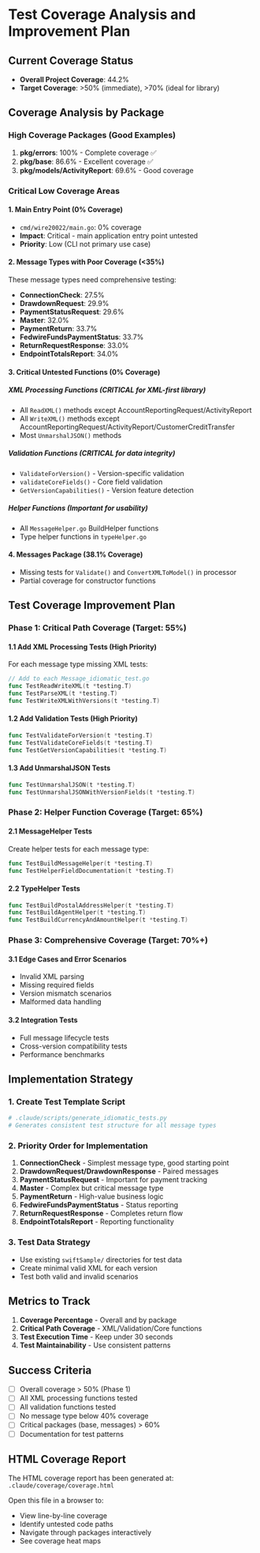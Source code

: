 # Test Coverage Analysis and Improvement Plan

## Current Coverage Status
- **Overall Project Coverage**: 44.2%
- **Target Coverage**: >50% (immediate), >70% (ideal for library)

## Coverage Analysis by Package

### High Coverage Packages (Good Examples)
1. **pkg/errors**: 100% - Complete coverage ✅
2. **pkg/base**: 86.6% - Excellent coverage ✅
3. **pkg/models/ActivityReport**: 69.6% - Good coverage

### Critical Low Coverage Areas

#### 1. Main Entry Point (0% Coverage)
- `cmd/wire20022/main.go`: 0% coverage
- **Impact**: Critical - main application entry point untested
- **Priority**: Low (CLI not primary use case)

#### 2. Message Types with Poor Coverage (<35%)
These message types need comprehensive testing:
- **ConnectionCheck**: 27.5%
- **DrawdownRequest**: 29.9%
- **PaymentStatusRequest**: 29.6%
- **Master**: 32.0%
- **PaymentReturn**: 33.7%
- **FedwireFundsPaymentStatus**: 33.7%
- **ReturnRequestResponse**: 33.0%
- **EndpointTotalsReport**: 34.0%

#### 3. Critical Untested Functions (0% Coverage)

##### XML Processing Functions (CRITICAL for XML-first library)
- All `ReadXML()` methods except AccountReportingRequest/ActivityReport
- All `WriteXML()` methods except AccountReportingRequest/ActivityReport/CustomerCreditTransfer
- Most `UnmarshalJSON()` methods

##### Validation Functions (CRITICAL for data integrity)
- `ValidateForVersion()` - Version-specific validation
- `validateCoreFields()` - Core field validation
- `GetVersionCapabilities()` - Version feature detection

##### Helper Functions (Important for usability)
- All `MessageHelper.go` BuildHelper functions
- Type helper functions in `typeHelper.go`

#### 4. Messages Package (38.1% Coverage)
- Missing tests for `Validate()` and `ConvertXMLToModel()` in processor
- Partial coverage for constructor functions

## Test Coverage Improvement Plan

### Phase 1: Critical Path Coverage (Target: 55%)

#### 1.1 Add XML Processing Tests (High Priority)
For each message type missing XML tests:
```go
// Add to each Message_idiomatic_test.go
func TestReadWriteXML(t *testing.T)
func TestParseXML(t *testing.T)
func TestWriteXMLWithVersions(t *testing.T)
```

#### 1.2 Add Validation Tests (High Priority)
```go
func TestValidateForVersion(t *testing.T)
func TestValidateCoreFields(t *testing.T)
func TestGetVersionCapabilities(t *testing.T)
```

#### 1.3 Add UnmarshalJSON Tests
```go
func TestUnmarshalJSON(t *testing.T)
func TestUnmarshalJSONWithVersionFields(t *testing.T)
```

### Phase 2: Helper Function Coverage (Target: 65%)

#### 2.1 MessageHelper Tests
Create helper tests for each message type:
```go
func TestBuildMessageHelper(t *testing.T)
func TestHelperFieldDocumentation(t *testing.T)
```

#### 2.2 TypeHelper Tests
```go
func TestBuildPostalAddressHelper(t *testing.T)
func TestBuildAgentHelper(t *testing.T)
func TestBuildCurrencyAndAmountHelper(t *testing.T)
```

### Phase 3: Comprehensive Coverage (Target: 70%+)

#### 3.1 Edge Cases and Error Scenarios
- Invalid XML parsing
- Missing required fields
- Version mismatch scenarios
- Malformed data handling

#### 3.2 Integration Tests
- Full message lifecycle tests
- Cross-version compatibility tests
- Performance benchmarks

## Implementation Strategy

### 1. Create Test Template Script
```bash
# .claude/scripts/generate_idiomatic_tests.py
# Generates consistent test structure for all message types
```

### 2. Priority Order for Implementation
1. **ConnectionCheck** - Simplest message type, good starting point
2. **DrawdownRequest/DrawdownResponse** - Paired messages
3. **PaymentStatusRequest** - Important for payment tracking
4. **Master** - Complex but critical message type
5. **PaymentReturn** - High-value business logic
6. **FedwireFundsPaymentStatus** - Status reporting
7. **ReturnRequestResponse** - Completes return flow
8. **EndpointTotalsReport** - Reporting functionality

### 3. Test Data Strategy
- Use existing `swiftSample/` directories for test data
- Create minimal valid XML for each version
- Test both valid and invalid scenarios

## Metrics to Track

1. **Coverage Percentage** - Overall and by package
2. **Critical Path Coverage** - XML/Validation/Core functions
3. **Test Execution Time** - Keep under 30 seconds
4. **Test Maintainability** - Use consistent patterns

## Success Criteria

- [ ] Overall coverage > 50% (Phase 1)
- [ ] All XML processing functions tested
- [ ] All validation functions tested
- [ ] No message type below 40% coverage
- [ ] Critical packages (base, messages) > 60%
- [ ] Documentation for test patterns

## HTML Coverage Report

The HTML coverage report has been generated at:
`.claude/coverage/coverage.html`

Open this file in a browser to:
- View line-by-line coverage
- Identify untested code paths
- Navigate through packages interactively
- See coverage heat maps